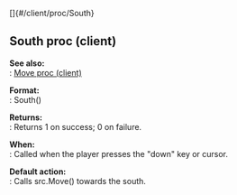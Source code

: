 []{#/client/proc/South}    
## South proc (client)    
**See also:**    
:   [Move proc (client)](/ref/client/proc/Move)    
<!-- -->    
**Format:**    
:   South()    
<!-- -->    
**Returns:**    
:   Returns 1 on success; 0 on failure.    
<!-- -->    
**When:**    
:   Called when the player presses the \"down\" key or cursor.    
<!-- -->    
**Default action:**    
:   Calls src.Move() towards the south.  